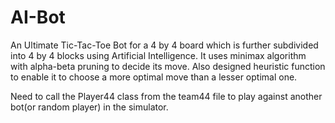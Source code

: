 # AI-Bot
An Ultimate Tic-Tac-Toe Bot for a 4 by 4 board which is further subdivided into 4 by 4 blocks using Artificial Intelligence. It uses minimax algorithm with alpha-beta pruning to decide its move. Also designed heuristic function to enable it to choose a more optimal move than a lesser optimal one.

Need to call the Player44 class from the team44 file to play against another bot(or random player) in the simulator.
